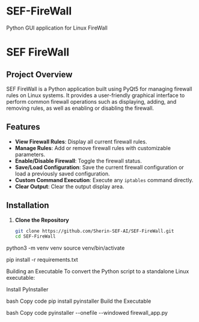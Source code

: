 # SEF-FireWall
Python GUI application for Linux FireWall

# SEF FireWall

## Project Overview

SEF FireWall is a Python application built using PyQt5 for managing firewall rules on Linux systems. It provides a user-friendly graphical interface to perform common firewall operations such as displaying, adding, and removing rules, as well as enabling or disabling the firewall.

## Features

- **View Firewall Rules**: Display all current firewall rules.
- **Manage Rules**: Add or remove firewall rules with customizable parameters.
- **Enable/Disable Firewall**: Toggle the firewall status.
- **Save/Load Configuration**: Save the current firewall configuration or load a previously saved configuration.
- **Custom Command Execution**: Execute any `iptables` command directly.
- **Clear Output**: Clear the output display area.

## Installation

1. **Clone the Repository**

   ```bash
   git clone https://github.com/Sherin-SEF-AI/SEF-FireWall.git
   cd SEF-FireWall

python3 -m venv venv
source venv/bin/activate

pip install -r requirements.txt


Building an Executable
To convert the Python script to a standalone Linux executable:

Install PyInstaller

bash
Copy code
pip install pyinstaller
Build the Executable

bash
Copy code
pyinstaller --onefile --windowed firewall_app.py

